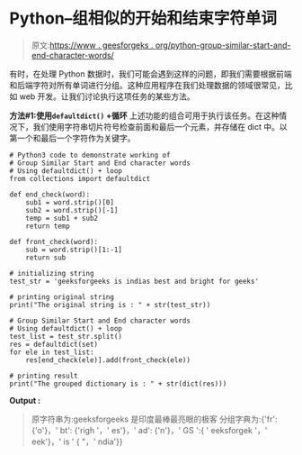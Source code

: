# Python–组相似的开始和结束字符单词

> 原文:[https://www . geesforgeks . org/python-group-similar-start-and-end-character-words/](https://www.geeksforgeeks.org/python-group-similar-start-and-end-character-words/)

有时，在处理 Python 数据时，我们可能会遇到这样的问题，即我们需要根据前端和后端字符对所有单词进行分组。这种应用程序在我们处理数据的领域很常见，比如 web 开发。让我们讨论执行这项任务的某些方法。

**方法#1:使用`defaultdict()` +循环**
上述功能的组合可用于执行该任务。在这种情况下，我们使用字符串切片符号检查前面和最后一个元素，并存储在 dict 中。以第一个和最后一个字符作为关键字。

```
# Python3 code to demonstrate working of 
# Group Similar Start and End character words
# Using defaultdict() + loop
from collections import defaultdict

def end_check(word):
    sub1 = word.strip()[0]
    sub2 = word.strip()[-1]
    temp = sub1 + sub2
    return temp

def front_check(word):
    sub = word.strip()[1:-1]
    return sub

# initializing string
test_str = 'geeksforgeeks is indias best and bright for geeks'

# printing original string
print("The original string is : " + str(test_str))

# Group Similar Start and End character words
# Using defaultdict() + loop
test_list = test_str.split()
res = defaultdict(set)
for ele in test_list:
    res[end_check(ele)].add(front_check(ele))

# printing result 
print("The grouped dictionary is : " + str(dict(res))) 
```

**Output :**

> 原字符串为:geeksforgeeks 是印度最棒最亮眼的极客
> 分组字典为:{'fr': {'o'}，' bt': {'righ '，' es'}，' ad': {'n'}，' GS ':{ ' eeksforgek '，' eek'}，' is ' { "，' ndia'}}